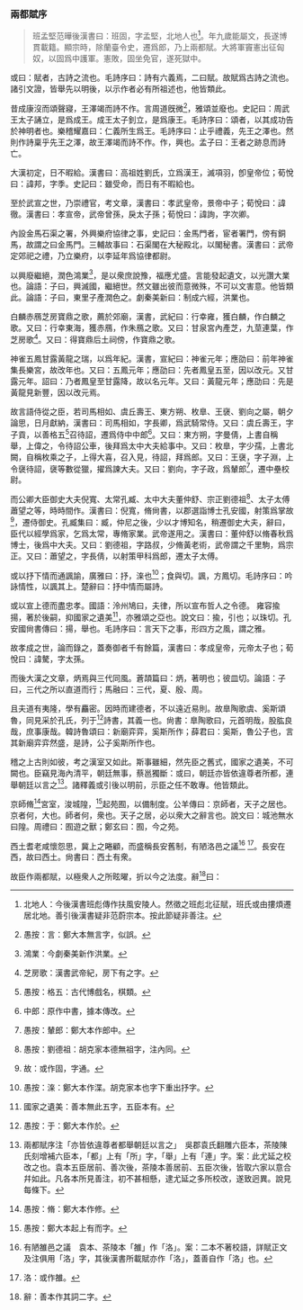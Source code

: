 ### 兩都賦序

> 班孟堅<span class="n">范曄後漢書曰：班固，字孟堅，北地人也[^z4]。年九歲能屬文，長遂博貫載籍。顯宗時，除蘭臺令史，遷爲郎，乃上兩都賦。大將軍竇憲出征匈奴，以固爲中護軍。憲敗，固坐免官，遂死獄中。</span>

或曰：賦者，古詩之流也。<span class="n">毛詩序曰：詩有六義焉，二曰賦。故賦爲古詩之流也。諸引文證，皆舉先以明後，以示作者必有所祖述也，他皆類此。</span>

昔成康沒而頌聲寢，王澤竭而詩不作。<span class="n">言周道旣微[^m1]，雅頌並廢也。史記曰：周武王太子誦立，是爲成王。成王太子釗立，是爲康王。毛詩序曰：頌者，以其成功告於神明者也。樂稽耀嘉曰：仁義所生爲王。毛詩序曰：止乎禮義，先王之澤也。然則作詩稟乎先王之澤，故王澤竭而詩不作。作，興也。孟子曰：王者之跡息而詩亡。</span>

大漢初定，日不暇給。<span class="n">漢書曰：高祖姓劉氏，立爲漢王，滅項羽，卽皇帝位；荀悅曰：諱邦，字季。史記曰：雖受命，而日有不暇給也。</span>

至於武宣之世，乃崇禮官，考文章，<span class="n">漢書曰：孝武皇帝，景帝中子；荀悅曰：諱徹。漢書曰：孝宣帝，武帝曾孫，戾太子孫；荀悅曰：諱詢，字次卿。</span>

內設金馬石渠之署，外興樂府協律之事，<span class="n">史記曰：金馬門者，宦者署門，傍有銅馬，故謂之曰金馬門。三輔故事曰：石渠閣在大秘殿北，以閣秘書。漢書曰：武帝定郊祀之禮，乃立樂府，以李延年爲協律都尉。</span>

以興廢繼絕，潤色鴻業[^z7]，是以衆庶說豫，福應尤盛。<span class="n">言能發起遺文，以光讚大業也。論語：子曰，興滅國，繼絕世。然文雖出彼而意微殊，不可以文害意。他皆類此。論語：子曰，東里子產潤色之。劇秦美新曰：制成六經，洪業也。</span>

白麟赤鴈芝房寶鼎之歌，薦於郊廟，<span class="n">漢書，武紀曰：行幸雍，獲白麟，作白麟之歌。又曰：行幸東海，獲赤鴈，作朱鴈之歌。又曰：甘泉宮內產芝，九莖連葉，作芝房歌[^z9]。又曰：得寶鼎后土祠傍，作寶鼎之歌。</span>

神雀五鳳甘露黃龍之瑞，以爲年紀。<span class="n">漢書，宣紀曰：神雀元年；應劭曰：前年神雀集長樂宮，故改年也。又曰：五鳳元年；應劭曰：先者鳳皇五至，因以改元。又甘露元年。詔曰：乃者鳳皇至甘露降，故以名元年。又曰：黃龍元年；應劭曰：先是黃龍見新豐，因以改元焉。</span>

故言語侍從之臣，若司馬相如、虞丘壽王、東方朔、枚臯、王襃、劉向之屬，朝夕論思，日月獻納，<span class="n">漢書曰：司馬相如，字長卿，爲武騎常侍。又曰：虞丘壽王，字子貢，以善格五[^m2]召待詔，遷爲侍中中郎[^z11]。又曰：東方朔，字曼倩，上書自稱舉，上偉之，令待詔公車，後拜爲太中大夫給事中。又曰：枚臯，字少孺，上書北闕，自稱枚乘之子，上得大喜，召入見，待詔，拜爲郎。又曰：王襃，字子淵，上令襃待詔，襃等數從獵，擢爲諫大夫。又曰：劉向，字子政，爲輦郎[^m3]，遷中壘校尉。</span>

而公卿大臣御史大夫倪寬、太常孔臧、太中大夫董仲舒、宗正劉德祖[^m4]、太子太傅蕭望之等，時時間作。<span class="n">漢書曰：倪寬，脩尙書，以郡選詣博士孔安國，射策爲掌故[^z12]，遷侍御史。孔臧集曰：臧，仲尼之後，少以才博知名，稍遷御史大夫，辭曰，臣代以經學爲家，乞爲太常，專脩家業。武帝遂用之。漢書曰：董仲舒以脩春秋爲博士，後爲中大夫。又曰：劉德祖，字路叔，少脩黃老術，武帝謂之千里駒，爲宗正。又曰：蕭望之，字長倩，以射策甲科爲郎，遷太子太傅。</span>

或以抒下情而通諷諭，<span class="n">廣雅曰：抒，㳿也[^m5]；食與切。諷，方鳳切。毛詩序曰：吟詠情性，以諷其上。楚辭曰：抒中情而屬詩。</span>

或以宣上德而盡忠孝。<span class="n">國語：泠州鳩曰，夫律，所以宣布哲人之令德。</span>
雍容揄揚，著於後嗣，抑國家之遺美[^z13]，亦雅頌之亞也。<span class="n">說文曰：揄，引也；以珠切。孔安國尙書傳曰：揚，舉也。毛詩序曰：言天下之事，形四方之風，謂之雅。</span>

故孝成之世，論而錄之，蓋奏御者千有餘篇，<span class="n">漢書曰：孝成皇帝，元帝太子也；荀悅曰：諱驁，字太孫。</span>

而後大漢之文章，炳焉與三代同風。<span class="n">蒼頡篇曰：炳，著明也；彼皿切。論語：子曰，三代之所以直道而行；馬融曰：三代，夏、殷、周。</span>

且夫道有夷隆，學有麤密。因時而建德者，不以遠近易則。故臯陶歌虞、奚斯頌魯，同見采於孔氏，列于[^m6]詩書，其義一也。<span class="n">尙書：臯陶歌曰，元首明哉，股肱良哉，庶事康哉。韓詩魯頌曰：新廟弈弈，奚斯所作；薛君曰：奚斯，魯公子也，言其新廟弈弈然盛，是詩，公子奚斯所作也。</span>

稽之上古則如彼，考之漢室又如此。斯事雖細，然先臣之舊式，國家之遺美，不可闕也。臣竊見海內清平，朝廷無事，<span class="n">蔡邕獨斷：或曰，朝廷亦皆依違尊者所都，連舉朝廷以言之[^1.2]。諸釋義或引後以明前，示臣之任不敢專。他皆類此。</span>

京師脩[^m7]宮室，浚城隍，[^m8]起苑囿，以備制度。<span class="n">公羊傳曰：京師者，天子之居也。京者何，大也。師者何，衆也。天子之居，必以衆大之辭言也。說文曰：城池無水曰隍。周禮曰：囿遊之獸；鄭玄曰：囿，今之苑。</span>

西土耆老咸懷怨思，冀上之睠顧，而盛稱長安舊制，有陋洛邑之議[^1.3] [^z14]。<span class="n">長安在西，故曰西土。尙書曰：西土有衆。</span>

故臣作兩都賦，以極衆人之所眩曜，折以今之法度。辭[^z15]曰：

[^1.2]: 兩都賦序注「亦皆依違尊者都舉朝廷以言之」　吳郡袁氏翻雕六臣本，茶陵陳氏刻增補六臣本，「都」上有「所」字，「舉」上有「連」字。案：此尤延之校改之也。袁本五臣居前、善次後，茶陵本善居前、五臣次後，皆取六家以意合幷如此。凡各本所見善注，初不甚相懸，逮尤延之多所校改，遂致迥異。說見每條下。
[^1.3]: 有陋雒邑之議　袁本、茶陵本「雒」作「洛」。案：二本不著校語，詳賦正文及注俱用「洛」字，其後漢書所載賦亦作「洛」，蓋善自作「洛」也。

[^z4]: 北地人：今後漢書班彪傳作扶風安陵人。然徵之班彪北征賦，班氏或由摟煩遷居北地。善引後漢書疑非范蔚宗本。按此節疑非善注。
[^z7]: 鴻業：今劇秦美新作洪業。
[^z9]: 芝房歌：漢書武帝紀，房下有之字。
[^z11]: 中郎：原作中書，據本傳改。
[^z12]: 故：或作固，字通。
[^z13]: 國家之遺美：善本無此五字，五臣本有。
[^z14]: 洛：或作雒。
[^z15]: 辭：善本作其詞二字。

[^m1]: 愚按：言：鄭大本無言字，似誤。
[^m2]: 愚按：格五：古代博戲名，棋類。
[^m3]: 愚按：輦郎：鄭大本作郎中。
[^m4]: 愚按：劉德祖：胡克家本德無祖字，注內同。
[^m5]: 愚按：㳿：鄭大本作渫。胡克家本也字下重出抒字。
[^m6]: 愚按：于：鄭大本作於。
[^m7]: 愚按：脩：鄭大本作修。
[^m8]: 愚按：鄭大本起上有而字。
